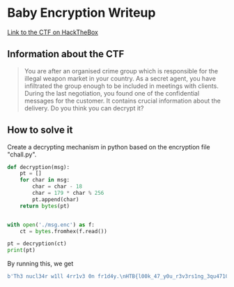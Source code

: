 # Baby Encryption Writeup
[Link to the CTF on HackTheBox](https://app.hackthebox.com/challenges/babyencryption)

## Information about the CTF
> You are after an organised crime group which is responsible for the illegal weapon market in your country. As a secret agent, you have infiltrated the group enough to be included in meetings with clients. During the last negotiation, you found one of the confidential messages for the customer. It contains crucial information about the delivery. Do you think you can decrypt it?

## How to solve it
Create a decrypting mechanism in python based on the encryption file "chall.py".

```python
def decryption(msg):
    pt = []
    for char in msg:
        char = char - 18
        char = 179 * char % 256
        pt.append(char)
    return bytes(pt)


with open('./msg.enc') as f:
    ct = bytes.fromhex(f.read())

pt = decryption(ct)
print(pt)
```

By running this, we get
```python
b'Th3 nucl34r w1ll 4rr1v3 0n fr1d4y.\nHTB{l00k_47_y0u_r3v3rs1ng_3qu4710n5_c0ngr475}'
```